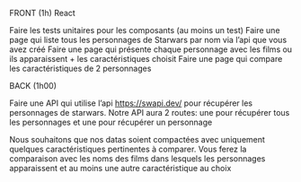FRONT (1h) React

Faire les tests unitaires pour les composants (au moins un test)
Faire une page qui liste tous les personnages de Starwars par nom via l’api que vous avez créé
Faire une page qui présente chaque personnage avec les films ou ils apparaissent + les caractéristiques choisit
Faire une page qui compare les caractéristiques de 2 personnages

BACK (1h00)

Faire une API qui utilise l’api <https://swapi.dev/> pour récupérer les personnages de starwars.
Notre API aura 2 routes: une pour récupérer tous les personnages et une pour récupérer un personnage

Nous souhaitons que nos datas soient compactées avec uniquement quelques caractéristiques pertinentes à comparer.
Vous ferez la comparaison avec les noms des films dans lesquels les personnages apparaissent et au moins une autre caractéristique au choix
